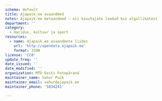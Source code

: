 ```yaml
---
schema: default
title: Ajapaik.ee avaandmed
notes: Ajapaik.ee metaandmed – nii kasutajate loodud kui algallikatest pärinevad
department: ''
category:
  - Haridus, kultuur ja sport
resources:
  - name: Ajapaik.ee avaandmete liides
    url: 'http://opendata.ajapaik.ee'
    format: JSON
license: 'CC0'
update_freq: ''
date_issued: ''
date_modified: ''
organization: MTÜ Eesti Fotopärand
maintainer_name: Vahur Puik
maintainer_email: vahur@ajapaik.ee
maintainer_phone: '5034241'

---
```

